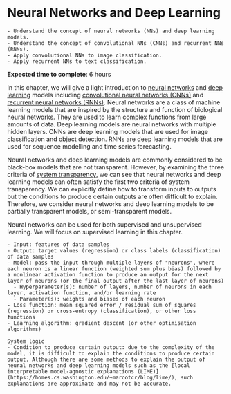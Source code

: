 # Neural Networks and Deep Learning

<!-- Capitalise initials. As compact as possible, prefer ONE line. -->
<!-- We use **UK** English spelling. -->
<!-- File names should be all lowercase, with words separated by hyphens (-), and no spaces.  Each chapter must include an "overview.md" and "quiz-sum-ref.md"-->

<!-- ```{admonition} Status
Ready for review and feedback
``` -->

```{admonition} Objectives
- Understand the concept of neural networks (NNs) and deep learning models.
- Understand the concept of convolutional NNs (CNNs) and recurrent NNs (RNNs).
- Apply convolutional NNs to image classification.
- Apply recurrent NNs to text classification.
```

**Expected time to complete**: 6 hours

In this chapter, we will give a light introduction to [neural networks](https://en.wikipedia.org/wiki/Neural_network) and [deep learning](https://en.wikipedia.org/wiki/Deep_learning) models including [convolutional neural networks (CNNs)](https://en.wikipedia.org/wiki/Convolutional_neural_network) and [recurrent neural networks (RNNs)](https://en.wikipedia.org/wiki/Recurrent_neural_network). Neural networks are a class of machine learning models that are inspired by the structure and function of biological neural networks. They are used to learn complex functions from large amounts of data. Deep learning models are neural networks with multiple hidden layers. CNNs are deep learning models that are used for image classification and object detection. RNNs are deep learning models that are used for sequence modelling and time series forecasting.

Neural networks and deep learning models are commonly considered to be black-box models that are not transparent. However, by examining the three criteria of [system transparency](https://pykale.github.io/transparentML/01-intro/ml-transp.html#system-transparency), we can see that neural networks and deep learning models can often satisfy the first two criteria of system transparency. We can explicitly define how to transform inputs to outputs but the conditions to produce certain outputs are often difficult to explain. Therefore, we consider neural networks and deep learning models to be partially transparent models, or semi-transparent models.

Neural networks can be used for both supervised and unsupervised learning. We will focus on supervised learning in this chapter.

<!-- We will also introduce the concept of transfer learning. -->

```{admonition} Ingredients: neural networks
- Input: features of data samples
- Output: target values (regression) or class labels (classification) of data samples
- Model: pass the input through multiple layers of "neurons", where each neuron is a linear function (weighted sum plus bias) followed by a nonlinear activation function to produce an output for the next layer of neurons (or the final output after the last layer of neurons)
  - Hyperparameter(s): number of layers, number of neurons in each layer, activation function, and/or learning rate
  - Parameter(s): weights and biases of each neuron
- Loss function: mean squared error / residual sum of squares (regression) or cross-entropy (classification), or other loss functions
- Learning algorithm: gradient descent (or other optimisation algorithms)
```

```{admonition} Transparency
System logic
- Condition to produce certain output: due to the complexity of the model, it is difficult to explain the conditions to produce certain output. Although there are some methods to explain the output of neural networks and deep learning models such as the [local interpretable model-agnostic explanations (LIME)](https://homes.cs.washington.edu/~marcotcr/blog/lime/), such explanations are approximate and may not be accurate.
```

<!-- - What input to produce certain output:
- How to produce certain output: -->
